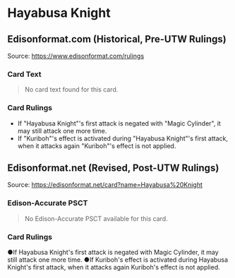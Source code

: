 # Hayabusa Knight

## Edisonformat.com (Historical, Pre-UTW Rulings)

Source: https://www.edisonformat.com/rulings

### Card Text

> No card text found for this card.

### Card Rulings

*   If "Hayabusa Knight"'s first attack is negated with "Magic Cylinder", it may still attack one more time.
*   If "Kuriboh"'s effect is activated during "Hayabusa Knight"'s first attack, when it attacks again "Kuriboh"'s effect is not applied.

## Edisonformat.net (Revised, Post-UTW Rulings)

Source: https://edisonformat.net/card?name=Hayabusa%20Knight

### Edison-Accurate PSCT

> No Edison-Accurate PSCT available for this card.

### Card Rulings

●If Hayabusa Knight's first attack is negated with Magic Cylinder, it may still attack one more time.
●If Kuriboh's effect is activated during Hayabusa Knight's first attack, when it attacks again Kuriboh's effect is not applied.
            
